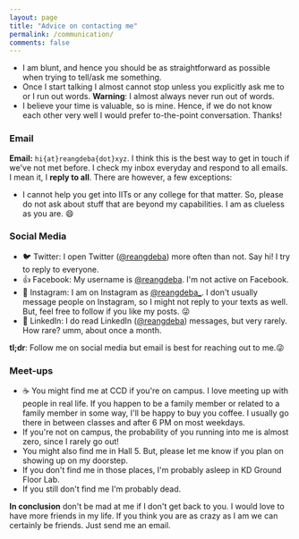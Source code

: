 ```yaml
---
layout: page
title: "Advice on contacting me"
permalink: /communication/
comments: false
---
```

* I am blunt, and hence you should be as straightforward as possible when trying to tell/ask me something.
* Once I start talking I almost cannot stop unless you explicitly ask me to or I run out words. **Warning**: I almost always never run out of words.
* I believe your time is valuable, so is mine. Hence, if we do not know each other very well I would prefer to-the-point conversation. Thanks!

### Email
**Email:** <code>hi{at}reangdeba{dot}xyz</code>. I think this is the best way to get in touch if we've not met before. I check my inbox everyday and respond to all emails. I mean it, I **reply to all**. There are however, a few exceptions:
* I cannot help you get into IITs or any college for that matter. So, please do not ask about stuff that are beyond my capabilities. I am as clueless as you are. :smile:

### Social Media

* 🐦 Twitter: I open Twitter ([@reangdeba](https://twitter.com/reangdeba)) more often than not. Say hi! I try to reply to everyone.
* 👍 Facebook: My username is [@reangdeba](https://www.facebook.com/reangdeba). I'm not active on Facebook.
* 📸 Instagram: I am on Instagram as [@reangdeba_](https://www.instagram.com/reangdeba_/). I don't usually message people on Instagram, so I might not reply to your texts as well. But, feel free to follow if you like my posts. :stuck_out_tongue_winking_eye:
* 💼 LinkedIn: I do read LinkedIn ([@reangdeba](https://www.linkedin.com/in/reangdeba/)) messages, but very rarely. How rare? umm, about once a month.

**tl;dr**: Follow me on social media but email is best for reaching out to me.:stuck_out_tongue_winking_eye:

### Meet-ups
* :coffee: You might find me at CCD if you're on campus. I love meeting up with people in real life. If you happen to be a family member or related to a family member in some way, I'll be happy to buy you coffee. I usually go there in between classes and after 6 PM on most weekdays.
* If you're not on campus, the probability of you running into me is almost zero, since I rarely go out!
* You might also find me in Hall 5. But, please let me know if you plan on showing up on my doorstep.
* If you don't find me in those places, I'm probably asleep in KD Ground Floor Lab.
* <reddot>If you still don't find me I'm probably dead.</reddot>

**In conclusion** don't be mad at me if I don't get back to you. I would love to have more friends in my life. If you think you are as crazy as I am we can certainly be friends. Just send me an email.
